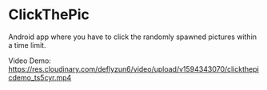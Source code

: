 # ClickThePic
Android app where you have to click the randomly spawned pictures within a time limit. 

Video Demo: https://res.cloudinary.com/deflyzun6/video/upload/v1594343070/clickthepicdemo_ts5cyr.mp4
